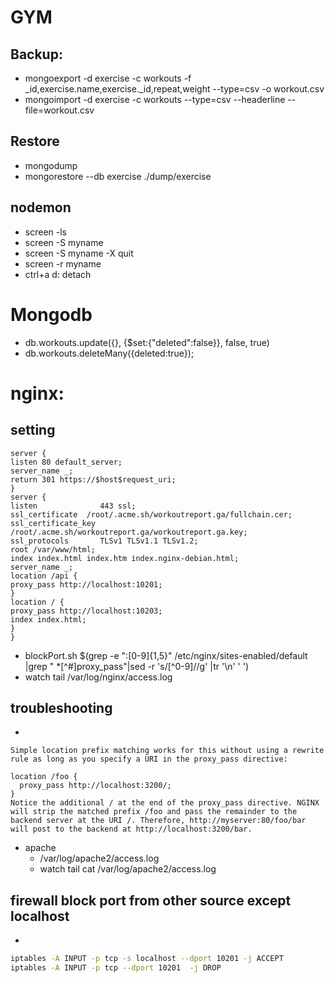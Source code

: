 # GYM

## Backup:
* mongoexport -d exercise -c workouts -f _id,exercise.name,exercise._id,repeat,weight --type=csv -o workout.csv
* mongoimport -d exercise -c workouts --type=csv --headerline --file=workout.csv

## Restore
* mongodump
* mongorestore --db exercise ./dump/exercise

## nodemon
* screen -ls
* screen -S myname
* screen -S myname -X quit
* screen -r myname
* ctrl+a d: detach

# Mongodb
* db.workouts.update({}, {$set:{"deleted":false}}, false, true)
* db.workouts.deleteMany({deleted:true});


# nginx:
## setting
```
server {
listen 80 default_server;
server_name _;
return 301 https://$host$request_uri;
}
server {
listen              443 ssl;
ssl_certificate  /root/.acme.sh/workoutreport.ga/fullchain.cer;
ssl_certificate_key /root/.acme.sh/workoutreport.ga/workoutreport.ga.key;
ssl_protocols       TLSv1 TLSv1.1 TLSv1.2;
root /var/www/html;
index index.html index.htm index.nginx-debian.html;
server_name _;
location /api {
proxy_pass http://localhost:10201;
}
location / {
proxy_pass http://localhost:10203;
index index.html;
}
}
```
* blockPort.sh $(grep -e ":[0-9]\{1,5\}" /etc/nginx/sites-enabled/default |grep " *[^#]proxy_pass"|sed -r 's/[^0-9]//g' |tr '\n' ' ')
* watch tail /var/log/nginx/access.log

## troubleshooting
* 
```
Simple location prefix matching works for this without using a rewrite rule as long as you specify a URI in the proxy_pass directive:

location /foo {
  proxy_pass http://localhost:3200/;
}
Notice the additional / at the end of the proxy_pass directive. NGINX will strip the matched prefix /foo and pass the remainder to the backend server at the URI /. Therefore, http://myserver:80/foo/bar will post to the backend at http://localhost:3200/bar.
```

* apache
    * /var/log/apache2/access.log
    * watch tail cat /var/log/apache2/access.log
## firewall block port from other source except localhost
* 
```bash
iptables -A INPUT -p tcp -s localhost --dport 10201 -j ACCEPT
iptables -A INPUT -p tcp --dport 10201  -j DROP
```

